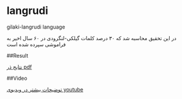 # langrudi
gilaki-langrudi language

در این تخقیق محاسبه شد که ۳۰ درصد کلمات گیلکی-لنگرودی در ۶۰ سال اخیر به فراموشی سپرده شده است

##Result

[نتایج ذر pdf](https://github.com/tahakh19/langrudi/blob/main/result_langrudi.pdf)

##Video

[توضیحات بیشتر در ویديوی youtube](https://youtu.be/zU9KjEFcFw4)
